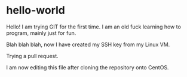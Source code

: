 # hello-world

Hello! I am trying GIT for the first time. I am an old fuck learning how to program, mainly just for fun.

Blah blah blah, now I have created my SSH key from my Linux VM.

Trying a pull request.

I am now editing this file after cloning the repository onto CentOS.
